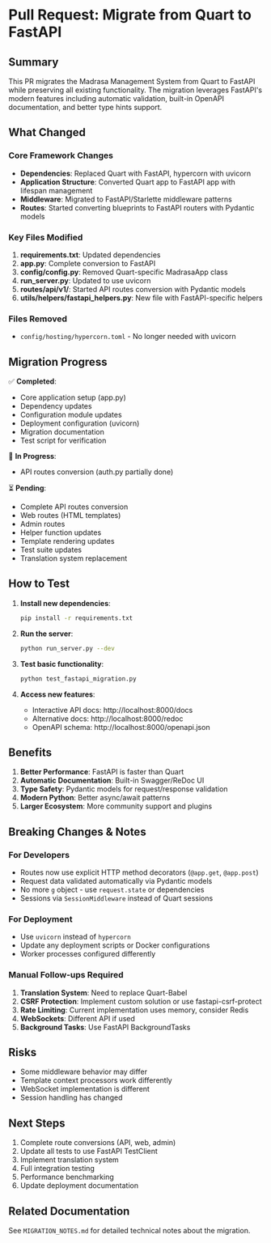 # Pull Request: Migrate from Quart to FastAPI

## Summary

This PR migrates the Madrasa Management System from Quart to FastAPI while preserving all existing functionality. The migration leverages FastAPI's modern features including automatic validation, built-in OpenAPI documentation, and better type hints support.

## What Changed

### Core Framework Changes
- **Dependencies**: Replaced Quart with FastAPI, hypercorn with uvicorn
- **Application Structure**: Converted Quart app to FastAPI app with lifespan management
- **Middleware**: Migrated to FastAPI/Starlette middleware patterns
- **Routes**: Started converting blueprints to FastAPI routers with Pydantic models

### Key Files Modified
1. **requirements.txt**: Updated dependencies
2. **app.py**: Complete conversion to FastAPI
3. **config/config.py**: Removed Quart-specific MadrasaApp class
4. **run_server.py**: Updated to use uvicorn
5. **routes/api/v1/**: Started API routes conversion with Pydantic models
6. **utils/helpers/fastapi_helpers.py**: New file with FastAPI-specific helpers

### Files Removed
- `config/hosting/hypercorn.toml` - No longer needed with uvicorn

## Migration Progress

✅ **Completed**:
- Core application setup (app.py)
- Dependency updates
- Configuration module updates
- Deployment configuration (uvicorn)
- Migration documentation
- Test script for verification

🚧 **In Progress**:
- API routes conversion (auth.py partially done)

⏳ **Pending**:
- Complete API routes conversion
- Web routes (HTML templates)
- Admin routes
- Helper function updates
- Template rendering updates
- Test suite updates
- Translation system replacement

## How to Test

1. **Install new dependencies**:
   ```bash
   pip install -r requirements.txt
   ```

2. **Run the server**:
   ```bash
   python run_server.py --dev
   ```

3. **Test basic functionality**:
   ```bash
   python test_fastapi_migration.py
   ```

4. **Access new features**:
   - Interactive API docs: http://localhost:8000/docs
   - Alternative docs: http://localhost:8000/redoc
   - OpenAPI schema: http://localhost:8000/openapi.json

## Benefits

1. **Better Performance**: FastAPI is faster than Quart
2. **Automatic Documentation**: Built-in Swagger/ReDoc UI
3. **Type Safety**: Pydantic models for request/response validation
4. **Modern Python**: Better async/await patterns
5. **Larger Ecosystem**: More community support and plugins

## Breaking Changes & Notes

### For Developers
- Routes now use explicit HTTP method decorators (`@app.get`, `@app.post`)
- Request data validated automatically via Pydantic models
- No more `g` object - use `request.state` or dependencies
- Sessions via `SessionMiddleware` instead of Quart sessions

### For Deployment
- Use `uvicorn` instead of `hypercorn`
- Update any deployment scripts or Docker configurations
- Worker processes configured differently

### Manual Follow-ups Required
1. **Translation System**: Need to replace Quart-Babel
2. **CSRF Protection**: Implement custom solution or use fastapi-csrf-protect
3. **Rate Limiting**: Current implementation uses memory, consider Redis
4. **WebSockets**: Different API if used
5. **Background Tasks**: Use FastAPI BackgroundTasks

## Risks

- Some middleware behavior may differ
- Template context processors work differently
- WebSocket implementation is different
- Session handling has changed

## Next Steps

1. Complete route conversions (API, web, admin)
2. Update all tests to use FastAPI TestClient
3. Implement translation system
4. Full integration testing
5. Performance benchmarking
6. Update deployment documentation

## Related Documentation

See `MIGRATION_NOTES.md` for detailed technical notes about the migration.
